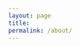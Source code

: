 ```yaml
---
layout: page
title:
permalink: /about/
---
```


<object data="http://sachinshrestha.github.io/CV.pdf" type="application/pdf" width="740px" height="3300px">

